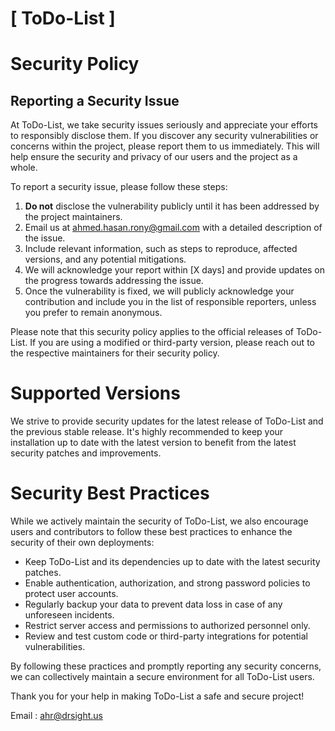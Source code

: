 # [ ToDo-List ]

# Security Policy

## Reporting a Security Issue

At ToDo-List, we take security issues seriously and appreciate your efforts to responsibly disclose them. If you discover any security vulnerabilities or concerns within the project, please report them to us immediately. This will help ensure the security and privacy of our users and the project as a whole.

To report a security issue, please follow these steps:

1. **Do not** disclose the vulnerability publicly until it has been addressed by the project maintainers.
2. Email us at [ahmed.hasan.rony@gmail.com](mailto:ahmed.hasan.rony@gmail.com) with a detailed description of the issue.
3. Include relevant information, such as steps to reproduce, affected versions, and any potential mitigations.
4. We will acknowledge your report within [X days] and provide updates on the progress towards addressing the issue.
5. Once the vulnerability is fixed, we will publicly acknowledge your contribution and include you in the list of responsible reporters, unless you prefer to remain anonymous.

Please note that this security policy applies to the official releases of ToDo-List. If you are using a modified or third-party version, please reach out to the respective maintainers for their security policy.

# Supported Versions

We strive to provide security updates for the latest release of ToDo-List and the previous stable release. It's highly recommended to keep your installation up to date with the latest version to benefit from the latest security patches and improvements.

# Security Best Practices

While we actively maintain the security of ToDo-List, we also encourage users and contributors to follow these best practices to enhance the security of their own deployments:

- Keep ToDo-List and its dependencies up to date with the latest security patches.
- Enable authentication, authorization, and strong password policies to protect user accounts.
- Regularly backup your data to prevent data loss in case of any unforeseen incidents.
- Restrict server access and permissions to authorized personnel only.
- Review and test custom code or third-party integrations for potential vulnerabilities.

By following these practices and promptly reporting any security concerns, we can collectively maintain a secure environment for all ToDo-List users.

Thank you for your help in making ToDo-List a safe and secure project!

Email : [ahr@drsight.us](mailto:ahr@drsight.us)


